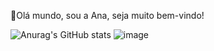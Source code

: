 🌷Olá mundo, sou a Ana, seja muito bem-vindo!

![Anurag's GitHub stats](https://github-readme-stats.vercel.app/api?username=Ana-Lara-Rodrigues&show_icons=true&theme=rose)
![image](https://github.com/user-attachments/assets/56045034-0b01-485d-bcb1-ee4f0ae115ef)


